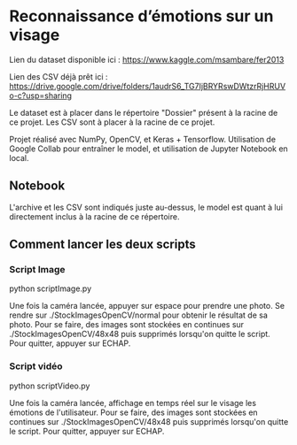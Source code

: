# Reconnaissance d’émotions sur un visage

Lien du dataset disponible ici : https://www.kaggle.com/msambare/fer2013

Lien des CSV déjà prêt ici : https://drive.google.com/drive/folders/1audrS6_TG7IjBRYRswDWtzrRjHRUVo-c?usp=sharing

Le dataset est à placer dans le répertoire "Dossier" présent à la racine de ce projet.
Les CSV sont à placer à la racine de ce projet. 

Projet réalisé avec NumPy, OpenCV, et Keras + Tensorflow.
Utilisation de Google Collab pour entraîner le model, et utilisation de Jupyter Notebook en local. 

## Notebook 

L'archive et les CSV sont indiqués juste au-dessus, le model est quant à lui directement inclus à la racine de ce répertoire.

## Comment lancer les deux scripts

### Script Image 

python scriptImage.py 

Une fois la caméra lancée, appuyer sur espace pour prendre une photo. 
Se rendre sur ./StockImagesOpenCV/normal pour obtenir le résultat de sa photo. 
Pour se faire, des images sont stockées en continues sur ./StockImagesOpenCV/48x48 puis supprimés lorsqu'on quitte le script. 
Pour quitter, appuyer sur ECHAP. 

### Script vidéo 

python scriptVideo.py

Une fois la caméra lancée, affichage en temps réel sur le visage les émotions de l'utilisateur.
Pour se faire, des images sont stockées en continues sur ./StockImagesOpenCV/48x48 puis supprimés lorsqu'on quitte le script. 
Pour quitter, appuyer sur ECHAP. 